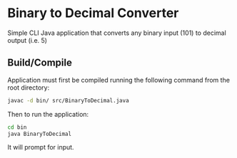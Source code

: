 # Binary to Decimal Converter

Simple CLI Java application that converts any binary input (101) to decimal output (i.e. 5)

## Build/Compile
Application must first be compiled running the following command from the root directory:
```bash
javac -d bin/ src/BinaryToDecimal.java
```

Then to run the application:
```bash
cd bin
java BinaryToDecimal
```

It will prompt for input.  

